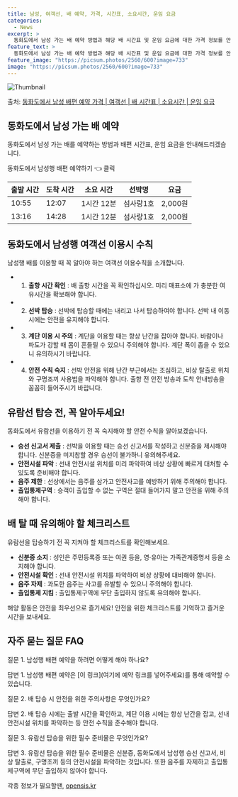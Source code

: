 ```yaml
---
title: 남성, 여객선, 배 예약, 가격, 시간표, 소요시간, 운임 요금
categories:
  - News
excerpt: >
  동화도에서 남성 가는 배 예약 방법과 해당 배 시간표 및 운임 요금에 대한 가격 정보를 안내 드리겠습니다. 안전하고 재밋는 남성행 여행을 위해 아래 정보 참고하시기 바랍니다. 남성행 배편 예약하기 👈 클릭동화도에서 남성행 배 시간표출발 시간도착 시간소요 시간선박명요금10:5512:071시간 12분섬사랑1호2,000원13:1614:281시간 12분섬사랑1호2,000원남성행 배편 예약하기 👈 클릭동화도에서 남성행 여객선 탑승 시 이용수칙동화도에서 남성행 배를 이용할 때 꼭 알아두어야 할 이용수칙을 소개합니다. 1) 출항 시간 확인 배 출항 시간을 꼭 확인해주세요. ※ 배가 출항할 때 혼잡할 수 있으니 미리 매표소에 가 충분한 여유시간을 확보하세요. 2) 선박 탑승 선박에 탑승할 때 차와 사람들이 내리고 나서..
feature_text: >
  동화도에서 남성 가는 배 예약 방법과 해당 배 시간표 및 운임 요금에 대한 가격 정보를 안내 드리겠습니다. 안전하고 재밋는 남성행 여행을 위해 아래 정보 참고하시기 바랍니다. 남성행 배편 예약하기 👈 클릭동화도에서 남성행 배 시간표출발 시간도착 시간소요 시간선박명요금10:5512:071시간 12분섬사랑1호2,000원13:1614:281시간 12분섬사랑1호2,000원남성행 배편 예약하기 👈 클릭동화도에서 남성행 여객선 탑승 시 이용수칙동화도에서 남성행 배를 이용할 때 꼭 알아두어야 할 이용수칙을 소개합니다. 1) 출항 시간 확인 배 출항 시간을 꼭 확인해주세요. ※ 배가 출항할 때 혼잡할 수 있으니 미리 매표소에 가 충분한 여유시간을 확보하세요. 2) 선박 탑승 선박에 탑승할 때 차와 사람들이 내리고 나서..
feature_image: "https://picsum.photos/2560/600?image=733"
image: "https://picsum.photos/2560/600?image=733"
---
```


![Thumbnail](https://img1.daumcdn.net/thumb/R800x0/?scode=mtistory2&fname=https%3A%2F%2Fblog.kakaocdn.net%2Fdn%2FC6ThX%2FbtsHCoLPaAZ%2F0PTCKQkpriwkGQlaLhZK6k%2Fimg.webp)

<p>출처: <a href="https://opensis.kr/entry/%EB%8F%99%ED%99%94%EB%8F%84%EC%97%90%EC%84%9C-%EB%82%A8%EC%84%B1-%EB%B0%B0%ED%8E%B8-%EC%98%88%EC%95%BD-%EA%B0%80%EA%B2%A9-%EC%97%AC%EA%B0%9D%EC%84%A0-%EB%B0%B0-%EC%8B%9C%EA%B0%84%ED%91%9C-%EC%86%8C%EC%9A%94%EC%8B%9C%EA%B0%84-%EC%9A%B4%EC%9E%84-%EC%9A%94%EA%B8%88" rel="dofollow">동화도에서 남성 배편 예약 가격 | 여객선 | 배 시간표 | 소요시간 | 운임 요금</a> </p>

## 동화도에서 남성 가는 배 예약

동화도에서 남성 가는 배를 예약하는 방법과 배편 시간표, 운임 요금을 안내해드리겠습니다.

동화도에서 남성행 배편 예약하기 👈 클릭

**출발 시간** | **도착 시간** | **소요 시간** | **선박명** | **요금**  
---|---|---|---|---  
10:55 | 12:07 | 1시간 12분 | 섬사랑1호 | 2,000원  
13:16 | 14:28 | 1시간 12분 | 섬사랑1호 | 2,000원  
  
## 동화도에서 남성행 여객선 이용시 수칙

남성행 배를 이용할 때 꼭 알아야 하는 여객선 이용수칙을 소개합니다.

  * 1) **출항 시간 확인** : 배 출항 시간을 꼭 확인하십시오. 미리 매표소에 가 충분한 여유시간을 확보해야 합니다.
  * 2) **선박 탑승** : 선박에 탑승할 때에는 내리고 나서 탑승하여야 합니다. 선박 내 이동 시에는 안전을 유지해야 합니다.
  * 3) **계단 이용 시 주의** : 계단을 이용할 때는 항상 난간을 잡아야 합니다. 바람이나 파도가 강할 때 몸이 흔들릴 수 있으니 주의해야 합니다. 계단 폭이 좁을 수 있으니 유의하시기 바랍니다.
  * 4) **안전 수칙 숙지** : 선박 안전을 위해 난간 부근에서는 조심하고, 비상 탈출로 위치와 구명조끼 사용법을 파악해야 합니다. 출항 전 안전 방송과 도착 안내방송을 꼼꼼히 들어주시기 바랍니다.

## 유람선 탑승 전, 꼭 알아두세요!

동화도에서 유람선을 이용하기 전 꼭 숙지해야 할 안전 수칙을 알아보겠습니다.

  * **승선 신고서 제출** : 선박을 이용할 때는 승선 신고서를 작성하고 신분증을 제시해야 합니다. 신분증을 미지참할 경우 승선이 불가하니 유의해주세요.
  * **안전시설 파악** : 선내 안전시설 위치를 미리 파악하여 비상 상황에 빠르게 대처할 수 있도록 준비해야 합니다.
  * **음주 제한** : 선상에서는 음주를 삼가고 안전사고를 예방하기 위해 주의해야 합니다.
  * **출입통제구역** : 승객이 출입할 수 없는 구역은 절대 들어가지 말고 안전을 위해 주의해야 합니다.

## 배 탈 때 유의해야 할 체크리스트

유람선을 탑승하기 전 꼭 지켜야 할 체크리스트를 확인해보세요.

  * **신분증 소지** : 성인은 주민등록증 또는 여권 등을, 영·유아는 가족관계증명서 등을 소지해야 합니다.
  * **안전시설 확인** : 선내 안전시설 위치를 파악하여 비상 상황에 대비해야 합니다.
  * **음주 자제** : 과도한 음주는 사고를 유발할 수 있으니 주의해야 합니다.
  * **출입통제 지킴** : 출입통제구역에 무단 출입하지 않도록 유의해야 합니다.

해양 활동은 안전을 최우선으로 즐기세요! 안전을 위한 체크리스트를 기억하고 즐거운 시간을 보내세요.

## 자주 묻는 질문 FAQ

질문 1. 남성행 배편 예약을 하려면 어떻게 해야 하나요?

답변 1. 남성행 배편 예약은 [이 링크](여기에 예약 링크를 넣어주세요)를 통해 예약할 수 있습니다.

질문 2. 배 탑승 시 안전을 위한 주의사항은 무엇인가요?

답변 2. 배 탑승 시에는 출발 시간을 확인하고, 계단 이용 시에는 항상 난간을 잡고, 선내 안전시설 위치를 파악하는 등 안전 수칙을
준수해야 합니다.

질문 3. 유람선 탑승을 위한 필수 준비물은 무엇인가요?

답변 3. 유람선 탑승을 위한 필수 준비물은 신분증, 동화도에서 남성행 승선 신고서, 비상 탈출로, 구명조끼 등의 안전시설을 파악하는
것입니다. 또한 음주를 자제하고 출입통제구역에 무단 출입하지 않아야 합니다.

 

각종 정보가 필요할땐, <a href="https://opensis.kr" rel="dofollow">opensis.kr</a>


